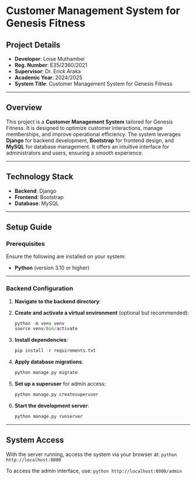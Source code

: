 # **Customer Management System for Genesis Fitness**

## **Project Details**
- **Developer**: Loise Muthambei  
- **Reg. Number**: E35/2360/2021  
- **Supervisor**: Dr. Erick Araka  
- **Academic Year**: 2024/2025  
- **System Title**: Customer Management System for Genesis Fitness  

---

## **Overview**

This project is a **Customer Management System** tailored for Genesis Fitness. It is designed to optimize customer interactions, manage memberships, and improve operational efficiency. The system leverages **Django** for backend development, **Bootstrap** for frontend design, and **MySQL** for database management. It offers an intuitive interface for administrators and users, ensuring a smooth experience.

---

## **Technology Stack**
- **Backend**: Django  
- **Frontend**: Bootstrap  
- **Database**: MySQL  

---

## **Setup Guide**

### **Prerequisites**
Ensure the following are installed on your system:
- **Python** (version 3.10 or higher)

---

### **Backend Configuration**

1. **Navigate to the backend directory**:

2. **Create and activate a virtual environment** (optional but recommended):
    ```python
    python -m venv venv
    source venv/bin/activate
    ```
3. **Install dependencies**:
    ```python
    pip install -r requirements.txt
    ```
4. **Apply database migrations**:
    ```python
    python manage.py migrate
    ```
5. **Set up a superuser** for admin access:
    ```python
    python manage.py createsuperuser
    ```
6. **Start the development server**:
    ```python
    python manage.py runserver
    ```

---

## **System Access**

With the server running, access the system via your browser at:
    ```python
    http://localhost:8000
    ```

To access the admin interface, use:
    ```python
    http://localhost:8000/admin
    ```